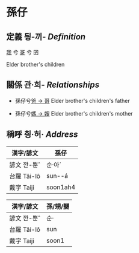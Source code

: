 # 孫仔
## 定義 딍-끼- _Definition_
[我](member1.md) 兮 [哥](member4.md) 兮 囝

Elder brother's children

## 關係 관·희- _Relationships_

- 孫仔兮[爸 → 哥](member4.md) Elder brother's children's father

- 孫仔兮[媽 → 嫂](member21.md) Elder brother's children's mother



## 稱呼 칑·허· _Address_

漢字/諺文 | 孫仔
--- | ---
諺文 깐-뿐ˆ | 순·아ˊ
台羅 Tâi-lô | sun--á
戴字 Taiji | soon1ah4


漢字/諺文 | 孫/甥/嬲
--- | ---
諺文 깐-뿐ˆ | 순·
台羅 Tâi-lô | sun
戴字 Taiji | soon1


